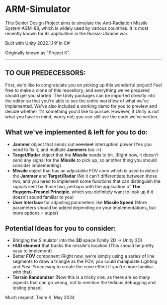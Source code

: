 # ARM-Simulator

This Senior Design Project aims to simulate the Anti-Radiation Missile System AGM-88, which is widely used by various countries. It is most recently known for its application in the Russia-Ukraine war.

Built with Unity 2022.1.14f in C#

Originally known as "Project K".

-------------------------------------------------------------------------------------------------------------------------------------------------------------------------------------------------------------

## TO OUR PREDECESSORS: 

First, we'd like to congratulate you on picking up this wonderful project! Feel free to make a clone of this repository, and everything we've prepared should get you started. The Unity packages can be imported directly into the editor so that you're able to see the entire workflow of what we've implemented. We've also included a working demo for you to preview and decide whether it's something you'd like to pursue. However, if Unity is not what you have in mind, worry not; you can still use the code we've written.

## What we've implemented & left for you to do:
- **Jammer** object that sends out ~~constant~~ interruption power (Yes you need to fix it, and multiple **Jammers** too :>)
- **Target/Radar** object that the **Missile** needs to hit. (Right now, it doesn't send any signal for the **Missile** to pick up, so another thing you should consider implementing)
- **Missile** object that has an adjustable FOV cone which is used to detect the **Jammer** and **Target/Radar** (No it can't differentiate between those two, and you need to implement some functions that can distinguish the signals sent by those two, perhaps with the application of **The Huygens–Fresnel Principle**, which you definitely want to look up if it doesn't sound familiar to you)
- **User Interface** for adjusting parameters like **Missile Speed** (More parameters should be added depending on your implementations, but more options = super)

## Potential Ideas for you to consider:
- Bringing the Simulator into the **3D** space (Unity 2D -> Unity 3D)
- **HUD element** that tracks the missile's location (This should be pretty easy to implement)
- Better **FOV** component (Right now, we're simply using a series of line segments to draw a triangle as the FOV; you could manipulate *Lighting* and *Post-Processing* to create the cone effect if you're more familiar with that)
- **Terrain Randomizer** (Now this is a tricky one, as there are so many aspects that can go wrong, not to mention the tedious debugging and testing phase)

Much respect,
Team K, May 2024

